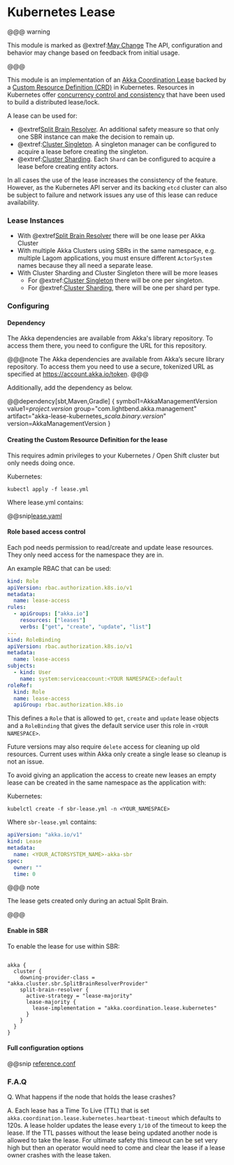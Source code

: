 # Kubernetes Lease

@@@ warning

This module is marked as @extref:[May Change](akka:common/may-change.html)
The API, configuration and behavior may change based on feedback from initial usage.

@@@

This module is an implementation of an [Akka Coordination Lease](https://doc.akka.io/libraries/akka-core/current/coordination.html#lease) backed 
by a [Custom Resource Definition (CRD)](https://kubernetes.io/docs/concepts/extend-kubernetes/api-extension/custom-resources/) in Kubernetes.
Resources in Kubernetes offer [concurrency control and consistency](https://kubernetes.io/docs/concepts/extend-kubernetes/api-extension/custom-resources/) 
that have been used to build a distributed lease/lock.

A lease can be used for:

* @extref[Split Brain Resolver](akka:split-brain-resolver.html#lease). An additional safety measure so that only one SBR instance can make the decision to remain up.
* @extref:[Cluster Singleton](akka:typed/cluster-singleton.html#lease). A singleton manager can be configured to acquire a lease before creating the singleton.
* @extref:[Cluster Sharding](akka:typed/cluster-sharding.html#lease). Each `Shard` can be configured to acquire a lease before creating entity actors.

In all cases the use of the lease increases the consistency of the feature. However, as the Kubernetes API server 
and its backing `etcd` cluster can also be subject to failure and network issues any use of this lease can reduce availability. 

### Lease Instances

* With @extref[Split Brain Resolver](akka:split-brain-resolver.html#lease) there will be one lease per Akka Cluster
* With multiple Akka Clusters using SBRs in the same namespace, e.g. multiple Lagom 
applications, you must ensure different `ActorSystem` names because they all need a separate lease. 
* With Cluster Sharding and Cluster Singleton there will be more leases 
    - For @extref:[Cluster Singleton](akka:typed/cluster-singleton.html#lease) there will be one per singleton.
    - For @extref:[Cluster Sharding](akka:typed/cluster-sharding.html#lease), there will be one per shard per type.

### Configuring

#### Dependency

The Akka dependencies are available from Akka's library repository. To access them there, you need to configure the URL for this repository.

@@@note
The Akka dependencies are available from Akka’s secure library repository. To access them you need to use a secure, tokenized URL as specified at https://account.akka.io/token.
@@@

Additionally, add the dependency as below.

@@dependency[sbt,Maven,Gradle] {
  symbol1=AkkaManagementVersion
  value1=$project.version$
  group="com.lightbend.akka.management"
  artifact="akka-lease-kubernetes_$scala.binary.version$"
  version=AkkaManagementVersion
}

#### Creating the Custom Resource Definition for the lease

This requires admin privileges to your Kubernetes / Open Shift cluster but only needs doing once.

Kubernetes:

```
kubectl apply -f lease.yml
```

Where lease.yml contains:

@@snip[lease.yaml](/lease-kubernetes/lease.yml)

#### Role based access control

Each pod needs permission to read/create and update lease resources. They only need access
for the namespace they are in.

An example RBAC that can be used:

```yaml
kind: Role
apiVersion: rbac.authorization.k8s.io/v1
metadata:
  name: lease-access
rules:
  - apiGroups: ["akka.io"]
    resources: ["leases"]
    verbs: ["get", "create", "update", "list"]
---
kind: RoleBinding
apiVersion: rbac.authorization.k8s.io/v1
metadata:
  name: lease-access
subjects:
  - kind: User
    name: system:serviceaccount:<YOUR NAMESPACE>:default
roleRef:
  kind: Role
  name: lease-access
  apiGroup: rbac.authorization.k8s.io
```

This defines a `Role` that is allowed to `get`, `create` and `update` lease objects and a `RoleBinding`
that gives the default service user this role in `<YOUR NAMESPACE>`.

Future versions may also require `delete` access for cleaning up old resources. Current uses within Akka
only create a single lease so cleanup is not an issue.

To avoid giving an application the access to create new leases an empty lease can be created in the same namespace as the application with:

Kubernetes:

```
kubelctl create -f sbr-lease.yml -n <YOUR_NAMESPACE>
```

Where `sbr-lease.yml` contains:

```yml
apiVersion: "akka.io/v1"
kind: Lease
metadata:
  name: <YOUR_ACTORSYSTEM_NAME>-akka-sbr
spec:
  owner: ""
  time: 0

```

@@@ note

The lease gets created only during an actual Split Brain.

@@@

#### Enable in SBR

To enable the lease for use within SBR:

```

akka {
  cluster {
    downing-provider-class = "akka.cluster.sbr.SplitBrainResolverProvider"
    split-brain-resolver {
      active-strategy = "lease-majority"
      lease-majority {
        lease-implementation = "akka.coordination.lease.kubernetes"
      }
    }
  }
}

```

#### Full configuration options

@@snip [reference.conf](/lease-kubernetes/src/main/resources/reference.conf)

### F.A.Q

Q. What happens if the node that holds the lease crashes?

A. Each lease has a Time To Live (TTL) that is set `akka.coordination.lease.kubernetes.heartbeat-timeout` which defaults to 120s. A lease holder updates the lease every `1/10` of the timeout to keep the lease. If the TTL passes without
   the lease being updated another node is allowed to take the lease. For ultimate safety this timeout can be set very high but then an operator would need to come and clear the lease if a lease owner crashes with the lease taken.
   

